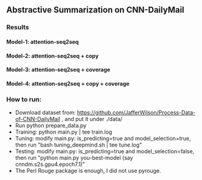 ## Abstractive Summarization on CNN-DailyMail

### Results
#### Model-1: attention-seq2seq

#### Model-2: attention-seq2seq + copy

#### Model-3: attention-seq2seq + coverage

#### Model-4: attention-seq2seq + copy + coverage

### How to run:
- Download dataset from: https://github.com/JafferWilson/Process-Data-of-CNN-DailyMail , and put it under ./data/
- Run python prepare_data.py
- Training: python main.py | tee train.log
- Tuning: modify main.py: is_predicting=true and model_selection=true, then run "bash tuning_deepmind.sh | tee tune.log"
- Testing: modify main.py: is_predicting=true and model_selection=false, then run "python main.py you-best-model (say cnndm.s2s.gpu4.epoch7.1)"
- The Perl Rouge package is enough, I did not use pyrouge.
